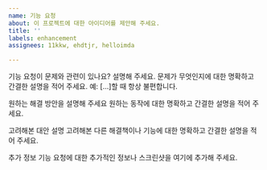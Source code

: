 ```yaml
---
name: 기능 요청
about: 이 프로젝트에 대한 아이디어를 제안해 주세요.
title: ''
labels: enhancement
assignees: 11kkw, ehdtjr, helloimda

---
```


기능 요청이 문제와 관련이 있나요? 설명해 주세요.
문제가 무엇인지에 대한 명확하고 간결한 설명을 적어 주세요. 예: [...]할 때 항상 불편합니다.

원하는 해결 방안을 설명해 주세요
원하는 동작에 대한 명확하고 간결한 설명을 적어 주세요.

고려해본 대안 설명
고려해본 다른 해결책이나 기능에 대한 명확하고 간결한 설명을 적어 주세요.

추가 정보
기능 요청에 대한 추가적인 정보나 스크린샷을 여기에 추가해 주세요.
